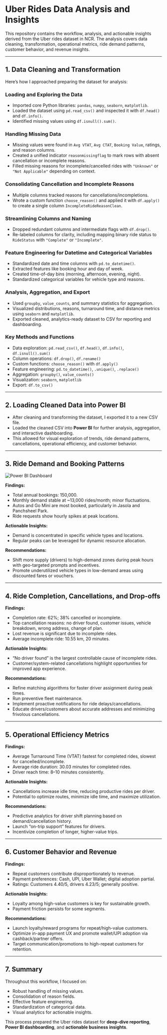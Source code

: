 # Uber Rides Data Analysis and Insights

This repository contains the workflow, analysis, and actionable insights derived from the Uber rides dataset in NCR. The analysis covers data cleaning, transformation, operational metrics, ride demand patterns, customer behavior, and revenue insights.

---

## 1. Data Cleaning and Transformation

Here’s how I approached preparing the dataset for analysis:

### Loading and Exploring the Data
- Imported core Python libraries: `pandas`, `numpy`, `seaborn`, `matplotlib`.
- Loaded the dataset using `pd.read_csv()` and inspected it with `df.head()` and `df.info()`.
- Identified missing values using `df.isnull().sum()`.

### Handling Missing Data
- Missing values were found in `Avg VTAT`, `Avg CTAT`, `Booking Value`, ratings, and reason columns.
- Created a unified indicator `reasonmissingflag` to mark rows with absent cancellation or incomplete reasons.
- Filled missing reasons for incomplete/cancelled rides with `"Unknown"` or `"Not Applicable"` depending on context.

### Consolidating Cancellation and Incomplete Reasons
- Multiple columns tracked reasons for cancellations/incompletions.
- Wrote a custom function `choose_reason()` and applied it with `df.apply()` to create a single column `IncompleteRideReasonClean`.

### Streamlining Columns and Naming
- Dropped redundant columns and intermediate flags with `df.drop()`.
- Re-labeled columns for clarity, including mapping binary ride status to `RideStatus` with `"Complete"` or `"Incomplete"`.

### Feature Engineering for Datetime and Categorical Variables
- Standardized date and time columns with `pd.to_datetime()`.
- Extracted features like booking hour and day of week.
- Created time-of-day bins (morning, afternoon, evening, night).
- Standardized categorical variables for vehicle type and reasons.

### Analysis, Aggregation, and Export
- Used `groupby`, `value_counts`, and summary statistics for aggregation.
- Visualized distributions, reasons, turnaround time, and distance metrics using `seaborn` and `matplotlib`.
- Exported cleaned, analytics-ready dataset to CSV for reporting and dashboarding.

### Key Methods and Functions
- Data exploration: `pd.read_csv()`, `df.head()`, `df.info()`, `df.isnull().sum()`
- Column operations: `df.drop()`, `df.rename()`
- Custom functions: `choose_reason()` with `df.apply()`
- Feature engineering: `pd.to_datetime()`, `.unique()`, `.replace()`
- Aggregation: `groupby()`, `value_counts()`
- Visualization: `seaborn`, `matplotlib`
- Export: `df.to_csv()`

---

## 2. Loading Cleaned Data into Power BI
- After cleaning and transforming the dataset, I exported it to a new CSV file.
- Loaded the cleaned CSV into **Power BI** for further analysis, aggregation, and interactive dashboarding.
- This allowed for visual exploration of trends, ride demand patterns, cancellations, operational efficiency, and customer behavior.

---

## 3. Ride Demand and Booking Patterns

![Power BI Dashboard](Screenshot_2025-09-27_003622.png)

**Findings:**
- Total annual bookings: 150,000.
- Monthly demand stable at ~13,000 rides/month; minor fluctuations.
- Autos and Go Mini are most booked, particularly in Jasola and Panchsheel Park.
- Ride requests show hourly spikes at peak locations.

**Actionable Insights:**
- Demand is concentrated in specific vehicle types and locations.
- Regular peaks can be leveraged for dynamic resource allocation.

**Recommendations:**
- Shift more supply (drivers) to high-demand zones during peak hours with geo-targeted prompts and incentives.
- Promote underutilized vehicle types in low-demand areas using discounted fares or vouchers.

---

## 4. Ride Completion, Cancellations, and Drop-offs

**Findings:**
- Completion rate: 62%; 38% cancelled or incomplete.
- Top cancellation reasons: no driver found, customer issues, vehicle breakdown, wrong address, change of plan.
- Lost revenue is significant due to incomplete rides.
- Average incomplete ride: 10.55 km, 20 minutes.

**Actionable Insights:**
- “No driver found” is the largest controllable cause of incomplete rides.
- Customer/system-related cancellations highlight opportunities for improved app experience.

**Recommendations:**
- Refine matching algorithms for faster driver assignment during peak times.
- Run preventive fleet maintenance.
- Implement proactive notifications for ride delays/cancellations.
- Educate drivers/customers about accurate addresses and minimizing frivolous cancellations.

---

## 5. Operational Efficiency Metrics

**Findings:**
- Average Turnaround Time (VTAT) fastest for completed rides, slowest for cancelled/incomplete.
- Average ride duration: 30.03 minutes for completed rides.
- Driver reach time: 8–10 minutes consistently.

**Actionable Insights:**
- Cancellations increase idle time, reducing productive rides per driver.
- Potential to optimize routes, minimize idle time, and maximize utilization.

**Recommendations:**
- Predictive analytics for driver shift planning based on demand/cancellation history.
- Launch “on-trip support” features for drivers.
- Incentivize completion of longer, higher-value trips.

---

## 6. Customer Behavior and Revenue

**Findings:**
- Repeat customers contribute disproportionately to revenue.
- Payment preferences: Cash, UPI, Uber Wallet; digital adoption partial.
- Ratings: Customers 4.40/5, drivers 4.23/5; generally positive.

**Actionable Insights:**
- Loyalty among high-value customers is key for sustainable growth.
- Payment friction persists for some segments.

**Recommendations:**
- Launch loyalty/reward programs for repeat/high-value customers.
- Optimize in-app payment UX and promote wallet/UPI adoption via cashback/partner offers.
- Target communication/promotions to high-repeat customers for retention.

---

## 7. Summary

Throughout this workflow, I focused on:
- Robust handling of missing values.
- Consolidation of reason fields.
- Effective feature engineering.
- Standardization of categorical data.
- Visual analytics for actionable insights.

This process prepared the Uber rides dataset for **deep-dive reporting**, **Power BI dashboarding**, and **actionable business insights**.
